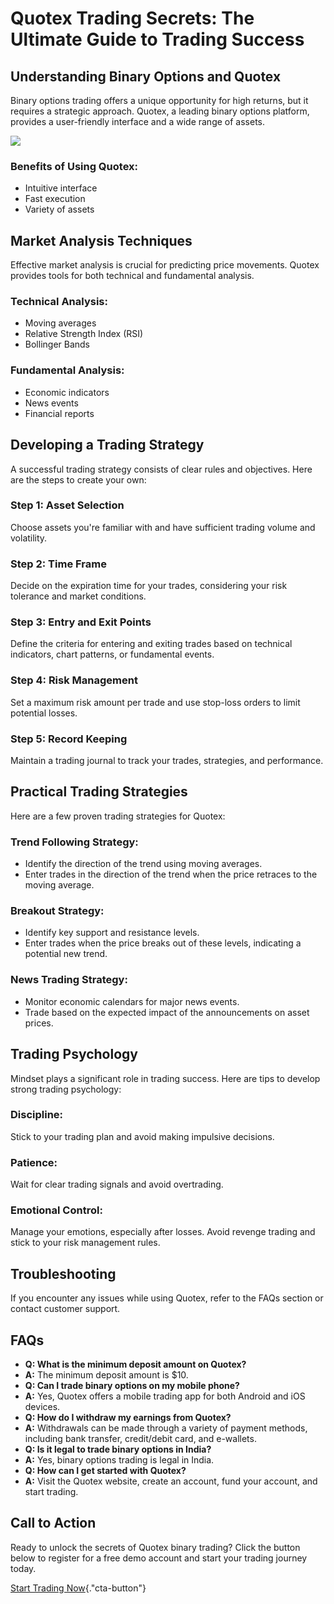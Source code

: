 # Quotex Trading Secrets: The Ultimate Guide to Trading Success

## Understanding Binary Options and Quotex

Binary options trading offers a unique opportunity for high returns, but
it requires a strategic approach. Quotex, a leading binary options
platform, provides a user-friendly interface and a wide range of assets.

[![](https://static.quotex.io/files/4_en/300_250.jpg)](https://traff.sbs/brokerqxlid)

### Benefits of Using Quotex:

-   Intuitive interface
-   Fast execution
-   Variety of assets

## Market Analysis Techniques

Effective market analysis is crucial for predicting price movements.
Quotex provides tools for both technical and fundamental analysis.

### Technical Analysis:

-   Moving averages
-   Relative Strength Index (RSI)
-   Bollinger Bands

### Fundamental Analysis:

-   Economic indicators
-   News events
-   Financial reports

## Developing a Trading Strategy

A successful trading strategy consists of clear rules and objectives.
Here are the steps to create your own:

### Step 1: Asset Selection

Choose assets you\'re familiar with and have sufficient trading volume
and volatility.

### Step 2: Time Frame

Decide on the expiration time for your trades, considering your risk
tolerance and market conditions.

### Step 3: Entry and Exit Points

Define the criteria for entering and exiting trades based on technical
indicators, chart patterns, or fundamental events.

### Step 4: Risk Management

Set a maximum risk amount per trade and use stop-loss orders to limit
potential losses.

### Step 5: Record Keeping

Maintain a trading journal to track your trades, strategies, and
performance.

## Practical Trading Strategies

Here are a few proven trading strategies for Quotex:

### Trend Following Strategy:

-   Identify the direction of the trend using moving averages.
-   Enter trades in the direction of the trend when the price retraces
    to the moving average.

### Breakout Strategy:

-   Identify key support and resistance levels.
-   Enter trades when the price breaks out of these levels, indicating a
    potential new trend.

### News Trading Strategy:

-   Monitor economic calendars for major news events.
-   Trade based on the expected impact of the announcements on asset
    prices.

## Trading Psychology

Mindset plays a significant role in trading success. Here are tips to
develop strong trading psychology:

### Discipline:

Stick to your trading plan and avoid making impulsive decisions.

### Patience:

Wait for clear trading signals and avoid overtrading.

### Emotional Control:

Manage your emotions, especially after losses. Avoid revenge trading and
stick to your risk management rules.

## Troubleshooting

If you encounter any issues while using Quotex, refer to the FAQs
section or contact customer support.

## FAQs

-   **Q: What is the minimum deposit amount on Quotex?**
-   **A:** The minimum deposit amount is \$10.
-   **Q: Can I trade binary options on my mobile phone?**
-   **A:** Yes, Quotex offers a mobile trading app for both Android and
    iOS devices.
-   **Q: How do I withdraw my earnings from Quotex?**
-   **A:** Withdrawals can be made through a variety of payment methods,
    including bank transfer, credit/debit card, and e-wallets.
-   **Q: Is it legal to trade binary options in India?**
-   **A:** Yes, binary options trading is legal in India.
-   **Q: How can I get started with Quotex?**
-   **A:** Visit the Quotex website, create an account, fund your
    account, and start trading.

## Call to Action

Ready to unlock the secrets of Quotex binary trading? Click the button
below to register for a free demo account and start your trading journey
today.

[Start Trading
Now](\%22https://traff.sbs/brokerqxsignup\%22){."cta-button"}

